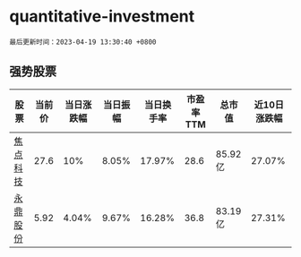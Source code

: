 # quantitative-investment

`最后更新时间：2023-04-19 13:30:40 +0800`

## 强势股票

|股票|当前价|当日涨跌幅|当日振幅|当日换手率|市盈率TTM|总市值|近10日涨跌幅|
|----|----|----|----|----|----|----|----|
|[焦点科技](https://xueqiu.com/S/SZ002315)|27.6|10%|8.05%|17.97%|28.6|85.92亿|27.07%|
|[永鼎股份](https://xueqiu.com/S/SH600105)|5.92|4.04%|9.67%|16.28%|36.8|83.19亿|27.31%|
